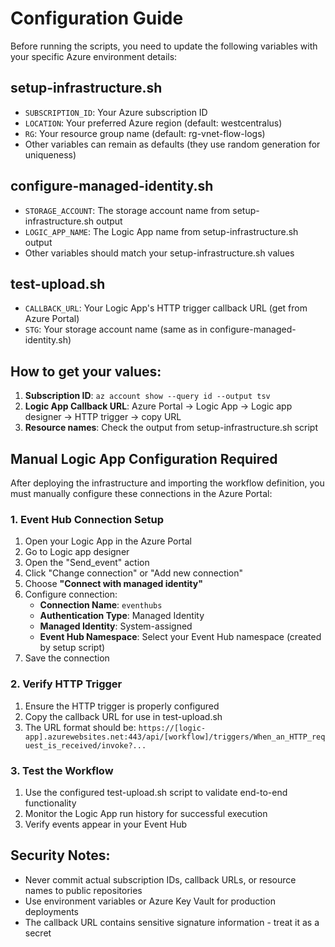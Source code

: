 # Configuration Guide

Before running the scripts, you need to update the following variables with your specific Azure environment details:

## setup-infrastructure.sh
- `SUBSCRIPTION_ID`: Your Azure subscription ID
- `LOCATION`: Your preferred Azure region (default: westcentralus)
- `RG`: Your resource group name (default: rg-vnet-flow-logs)
- Other variables can remain as defaults (they use random generation for uniqueness)

## configure-managed-identity.sh
- `STORAGE_ACCOUNT`: The storage account name from setup-infrastructure.sh output
- `LOGIC_APP_NAME`: The Logic App name from setup-infrastructure.sh output
- Other variables should match your setup-infrastructure.sh values

## test-upload.sh
- `CALLBACK_URL`: Your Logic App's HTTP trigger callback URL (get from Azure Portal)
- `STG`: Your storage account name (same as in configure-managed-identity.sh)

## How to get your values:
1. **Subscription ID**: `az account show --query id --output tsv`
2. **Logic App Callback URL**: Azure Portal → Logic App → Logic app designer → HTTP trigger → copy URL
3. **Resource names**: Check the output from setup-infrastructure.sh script

## Manual Logic App Configuration Required

After deploying the infrastructure and importing the workflow definition, you must manually configure these connections in the Azure Portal:

### 1. Event Hub Connection Setup
1. Open your Logic App in the Azure Portal
2. Go to Logic app designer
3. Open the "Send_event" action
4. Click "Change connection" or "Add new connection"
5. Choose **"Connect with managed identity"**
6. Configure connection:
   - **Connection Name**: `eventhubs`
   - **Authentication Type**: Managed Identity
   - **Managed Identity**: System-assigned
   - **Event Hub Namespace**: Select your Event Hub namespace (created by setup script)
7. Save the connection

### 2. Verify HTTP Trigger
1. Ensure the HTTP trigger is properly configured
2. Copy the callback URL for use in test-upload.sh
3. The URL format should be: `https://[logic-app].azurewebsites.net:443/api/[workflow]/triggers/When_an_HTTP_request_is_received/invoke?...`

### 3. Test the Workflow
1. Use the configured test-upload.sh script to validate end-to-end functionality
2. Monitor the Logic App run history for successful execution
3. Verify events appear in your Event Hub

## Security Notes:
- Never commit actual subscription IDs, callback URLs, or resource names to public repositories
- Use environment variables or Azure Key Vault for production deployments
- The callback URL contains sensitive signature information - treat it as a secret